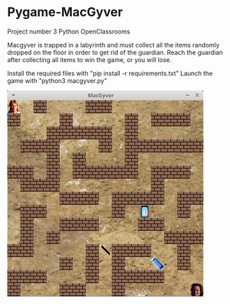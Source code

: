 # Pygame-MacGyver
Project number 3 Python OpenClassrooms

Macgyver is trapped in a labyrinth and must collect all the items randomly dropped on the floor in order to get rid of the guardian.
Reach the guardian after collecting all items to win the game, or you will lose.

Install the required files with "pip install -r requirements.txt"
Launch the game with "python3 macgyver.py"


![alt text](/images/macgyver_screenshot.png)
